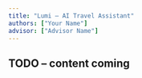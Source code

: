 ```yaml
---
title: "Lumi – AI Travel Assistant"
authors: ["Your Name"]
advisor: ["Advisor Name"]
---
```


## TODO – content coming
